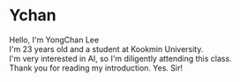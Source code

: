 # Ychan
Hello, I'm YongChan Lee  
I'm 23 years old and a student at Kookmin University.  
I'm very interested in AI, so I'm diligently attending this class.  
Thank you for reading my introduction.
Yes. Sir!
